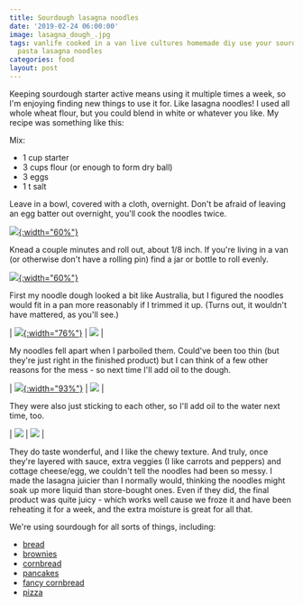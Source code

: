 ```yaml
---
title: Sourdough lasagna noodles
date: '2019-02-24 06:00:00'
image: lasagna_dough_.jpg
tags: vanlife cooked in a van live cultures homemade diy use your sourdough starter
  pasta lasagna noodles
categories: food
layout: post
---
```


Keeping sourdough starter active means using it multiple times a week, so I'm enjoying finding new things to use it for. Like lasagna noodles! I used all whole wheat flour, but you could blend in white or whatever you like. My recipe was something like this:

Mix:
* 1 cup starter
* 3 cups flour (or enough to form dry ball)
* 3 eggs
* 1 t salt

Leave in a bowl, covered with a cloth, overnight. Don't be afraid of leaving an egg batter out overnight, you'll cook the noodles twice.

[![](/images/sourdough_lasagna_.jpg){:width="60%"}](/images/sourdough_lasagna.jpg)

Knead a couple minutes and roll out, about 1/8 inch. If you're living in a van (or otherwise don't have a rolling pin) find a jar or bottle to roll evenly.

[![](/images/lasagna_australia_.jpg){:width="60%"}](/images/lasagna_australia.jpg)


First my noodle dough looked a bit like Australia, but I figured the noodles would fit in a pan more reasonably if I trimmed it up. (Turns out, it wouldn't have mattered, as you'll see.)

| [![](/images/lasagna_square_.jpg){:width="76%"}](/images/lasagna_square.jpg) | [![](/images/lasagna_cut_.jpg)](/images/lasagna_cut.jpg) |

My noodles fell apart when I parboiled them. Could've been too thin (but they're just right in the finished product) but I can think of a few other reasons for the mess - so next time I'll add oil to the dough.

| [![](/images/lasagna_boil_.jpg){:width="93%"}](/images/lasagna_boil.jpg) | [![](/images/lasagna_drain_.jpg)](/images/lasagna_drain.jpg) |

They were also just sticking to each other, so I'll add oil to the water next time, too.

| [![](/images/lasagna_mess_.jpg)](/images/lasagna_mess.jpg) | [![](/images/lasagna_layer_.jpg)](/images/lasagna_layer.jpg) |

They do taste wonderful, and I like the chewy texture. And truly, once they're layered with sauce, extra veggies (I like carrots and peppers) and cottage cheese/egg, we couldn't tell the noodles had been so messy. I made the lasagna juicier than I normally would, thinking the noodles might soak up more liquid than store-bought ones. Even if they did, the final product was quite juicy - which works well cause we froze it and have been reheating it for a week, and the extra moisture is great for all that.

We're using sourdough for all sorts of things, including:
* [bread](https://reverdecer.annalisagross.com/2019/02/06/sourdoughs/)
* [brownies](http://reverdecer.annalisagross.com/2019/02/10/more-brownies-now-sourdough/)
* [cornbread](http://reverdecer.annalisagross.com2019/02/14/simple-sourdough-cornbread/)
* [pancakes](http://reverdecer.annalisagross.com/2019/02/07/sourdough-pancakes/)
* [fancy cornbread](http://reverdecer.annalisagross.com/2019/02/18/pepper-sourdough-cornbread/)
* [pizza](https://reverdecer.annalisagross.com/2019/02/05/sourdough-pizza/)
